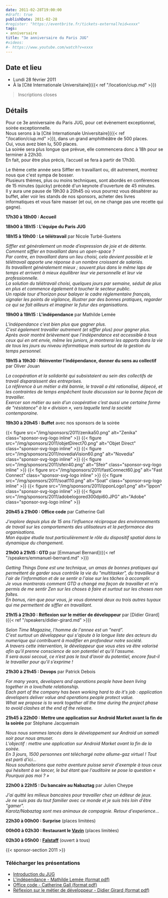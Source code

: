 ```yaml
---
date: 2011-02-28T19:00:00
#draft: true
publishDate: 2011-02-28
#register: "https://eventbrite.fr/tickets-external?eid=xxxx"
tags:
- anniversaire
title: "3e anniversaire du Paris JUG"
#videos:
#- https://www.youtube.com/watch?v=xxxx
---
```


## Date et lieu

* Lundi 28 février 2011
* À la [Cité Internationale Universitaire]({{< ref "/location/ciup.md" >}})

> Inscriptions closes

## Détails

Pour ce 3e anniversaire du Paris JUG, pour cet évènement exceptionnel, soirée exceptionnelle.  
Nous serons à la [Cité Internationale Universitaire]({{< ref "/location/ciup.md" >}}), dans un grand  amphithéâtre de 500 places.  
Oui, vous avez bien lu, 500 places.  
La soirée sera plus longue que prévue, elle commencera donc à 18h pour se terminer à 22h30.  
En fait, pour être plus précis, l’accueil se fera à partir de 17h30.

Le thème cette année sera Siffler en travaillant ou, dit autrement, montrez nous que c'est sympa de bosser.  
Plusieurs thèmes, plus ou moins techniques, sont abordés en conférences de 15 minutes (quicky) précédé d'un keynote d'ouverture de 45 minutes.  
Il y aura une pause de 19h30 à 20h45 où vous pourrez vous désaltérer au buffet, aller voir les stands de nos sponsors, acheter des livres informatiques et vous faire masser (et oui, on ne change pas une recette qui gagne).

**17h30 à 18h00 : Accueil**

**18h00 à 18h15 : L'équipe du Paris JUG**

**18h15 à 19h00 : Le télétravail** par Nicole Turbé-Suetens

_Siffler est généralement un mode d’expression de joie et de détente.  
Comment siffler en travaillant dans un open-space ?  
Par contre, en travaillant dans un lieu choisi, cela devient possible et le télétravail apporte une réponse à un nombre croissant de salariés.  
Ils travaillent généralement mieux ; souvent plus dans le même laps de temps et arrivent à mieux équilibrer leur vie personnelle et leur vie professionnelle.  
La solution du télétravail choisi, quelques jours par semaine, séduit de plus en plus et commence également à toucher le secteur public.  
Un rapide tour d’horizon pour balayer le cadre réglementaire français, signaler les points de vigilance, illustrer par des bonnes pratiques, regarder ce qui se fait ailleurs et imaginer le futur des organisations._

**19h00 à 19h15 : L'indépendance** par Mathilde Lemée

_L'indépendance c'est bien plus que gagner plus.  
C'est également travailler autrement (et siffler plus) pour gagner plus.  
Après avoir montré brièvement que l'indépendance est accessible à tous ceux qui en ont envie, même les juniors, je montrerai les apports dans la vie de tous les jours au niveau informatique mais surtout de la gestion du temps personnel._

**19h15 à 19h30 : Réinventer l’indépendance, donner du sens au collectif** par Oliver Jouan

_La coopération et la solidarité qui subsistaient au sein des collectifs de travail disparaissent des entreprises.  
La référence à un métier a été bannie, le travail a été rationalisé, dépecé, et les contraintes de temps empêchent toute discussion sur la bonne façon de travailler.  
Exercer son métier au sein d’un coopérative c’est aussi une certaine forme de "résistance" à la « division », vers laquelle tend la société contemporaine._

**19h30 à 20h45 : Buffet** avec nos sponsors de la soirée

{{< figure src="/img/sponsors/2011/zenika50.png" alt="Zenika" class="sponsor-svg-logo inline" >}}
{{< figure src="/img/sponsors/2011/objetDirect70.png" alt="Objet Direct" class="sponsor-svg-logo inline" >}}
{{< figure src="/img/sponsors/2011/novediaVision60.png" alt="Novedia" class="sponsor-svg-logo inline" >}}
{{< figure src="/img/sponsors/2011/sfeir40.png" alt="Sfeir" class="sponsor-svg-logo inline" >}}
{{< figure src="/img/sponsors/2011/fastConnect60.jpg" alt="Fast Connect" class="sponsor-svg-logo inline" >}}
{{< figure src="/img/sponsors/2011/soat110.png" alt="Soat" class="sponsor-svg-logo inline" >}}
{{< figure src="/img/sponsors/2011/ipponLogo1.png" alt="Ippon" class="sponsor-svg-logo inline" >}}
{{< figure src="/img/sponsors/2011/adobelogored300dpi60.JPG" alt="Adobe" class="sponsor-svg-logo inline" >}}

**20h45 à 21h00 : Office code** par Catherine Gall

_J'explore depuis plus de 15 ans l'influence réciproque des environnements de travail sur les comportements des utilisateurs et la performance des organisations.  
Mon équipe étudie tout particulièrement le rôle du dispositif spatial dans la dynamique du changement._

**21h00 à 21h15 : GTD** par [Emmanuel Bernard]({{< ref "/speakers/emmanuel-bernard.md" >}})

_Getting Things Done est une technique, un amas de bonnes pratiques qui permettent de garder sous contrôle la vie du "multitasker", du travailleur à l'air de l'information et de se sentir a l'aise sur les tâches à accomplir.  
Je vous montrerais comment GTD a changé ma façon de travailler et m'a permis de me sentir Zen sur les choses à faire et surtout sur les choses non faîtes.  
En bonus, rien que pour vous, je vous donnerai deux ou trois autres tuyaux qui me permettent de siffler en travaillant._

**21h15 à 21h30 : Réflexion sur le métier de développeur** par [Didier Girard]({{< ref "/speakers/didier-girard.md" >}})

_Selon Time Magazine, l'homme de l'annee est un “nerd”.  
C'est surtout un développeur qui s'ajoute à la longue liste des acteurs du numerique qui contribuent à modifier en profondeur notre société.  
A travers cette intervention, le développeur que vous etes va être valorisé afin qu'il prenne conscience de son potentiel et qu'il l'assume.  
Il sera aussi secoué, ce n’est pas le tout d’avoir du potentiel, encore faut-il le travailler pour qu’il s’exprime !_

**21h30 à 21h45 : Devops** par Patrick Debois

_For many years, developers and operations people have been living together in a love/hate relationship.  
Each part of the company has been working hard to do it's job : application developers deliver value and operations people protect value.  
What we propose is to work together all the time during the project phase to avoid clashes at the end of the release._

**21h45 à 22h00 : Mettre une application sur Android Market avant la fin de la soirée** par Stéphane Jacquemain

_Nous nous sommes lancés dans le développement sur Android un samedi soir pour nous amuser.  
L'objectif : mettre une application sur Android Market avant la fin de la soirée.  
En 3 jours, 1500 personnes ont téléchargé notre allume-gaz virtuel ! Tout est parti d'ici...  
Nous souhaiterions que notre aventure puisse servir d'exemple à tous ceux qui hésitent à se lancer, le but étant que l'auditoire se pose la question « Pourquoi pas moi ? »_

**22h00 à 22h15 : Du bancaire au Nabaztag** par Julien Cheype

_J'ai quitté les milieux bancaires pour travailler chez un éditeur de jeux.  
Je ne suis pas du tout familier avec ce monde et je suis très loin d'être "gamer".  
Karotz/Nabaztag sont mes animaux de compagnie. Retour d'experience..._

**22h30 à 00h00 : Surprise** (places limitées)

**00h00 à 02h30 : Restaurant le [Vavin](https://www.google.com/maps/dir//48.84398,2.330533/@48.8439685,2.2603067,12z)** (places limitées)

**02h30 à 05h00 : [Falstaff](https://falstaffcafe.fr)** (ouvert à tous)

{{< sponsor-section 2011 >}}

### Télécharger les présentations

* [Introduction du JUG](PresentationduParisJUG.pdf)
* [L'indépendance - Mathilde Lemée (format pdf)](freelance.pdf)
* [Office code - Catherine Gall (format pdf)](office_code.pdf)
* [Réflexion sur le métier de développeur - Didier Girard (format pdf)](developpeurs.pdf)
